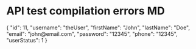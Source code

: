 # API test compilation errors MD

<api-endpoint openapi-path="./api-sources/API-docs-openapi.yaml" endpoint="/store/order/{orderId}" method="delete"/>

<api-endpoint openapi-path="./api-sources/API-docs-openapi.yaml" endpoint="/user" method="post">
    <request>
        <sample src="examples.json" include-lines="1-10"/>
    </request>
    <response type="default">
        <sample>
            {
              "id": 11,
              "username": "theUser",
              "firstName": "John",
              "lastName": "Doe",
              "email": "john@email.com",
              "password": "12345",
              "phone": "12345",
              "userStatus": 1
            }
        </sample>
    </response>
</api-endpoint>